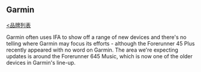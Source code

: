 ## Garmin
[<品牌列表](https://github.com/Jeremiah-Y/IFA2020/blob/master/IFA%202020%20%E6%8A%A5%E9%81%93%E8%AE%A1%E5%88%92/4%20IFA%202020%20%E5%93%81%E7%89%8C%E5%88%97%E8%A1%A8.md)

Garmin often uses IFA to show off a range of new devices and there's no telling where Garmin may focus its efforts - although the Forerunner 45 Plus recently appeared with no word on Garmin. The area we're expecting updates is around the Forerunner 645 Music, which is now one of the older devices in Garmin's line-up.